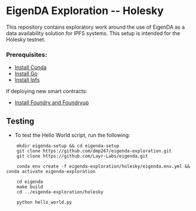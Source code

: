 # EigenDA Exploration -- Holesky
This repository contains exploratory work around the use of EigenDA as a data availability solution for IPFS systems. This setup is intended for the Holesky testnet.

### Prerequisites:
* [Install Conda](https://docs.anaconda.com/free/distro-or-miniconda/)
* [Install Go](https://go.dev/doc/install)
* [Install Ipfs](https://docs.ipfs.tech/install/command-line/#install-official-binary-distributions)

If deploying new smart contracts:
<!-- * [Install npm](https://github.com/nvm-sh/nvm?tab=readme-ov-file#installing-and-updating)
* [Install Hardhat](https://hardhat.org/hardhat-runner/docs/getting-started#installation) -->
* [Install Foundry and Foundryup](https://book.getfoundry.sh/getting-started/installation)

## Testing
* To test the Hello World script, run the following:
```
    mkdir eigenda-setup && cd eigenda-setup
    git clone https://github.com/dmp267/eigenda-exploration.git
    git clone https://github.com/Layr-Labs/eigenda.git

    conda env create -f eigenda-exploration/holesky/eigenda.env.yml && conda activate eigenda-exploration

    cd eigenda
    make build
    cd ../eigenda-exploration/holesky

    python hello_world.py
```
